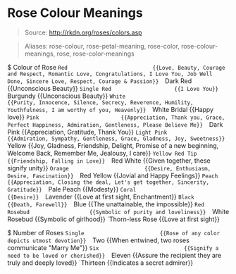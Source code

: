 # Rose Colour Meanings

> Source: http://rkdn.org/roses/colors.asp

> Aliases: rose-colour, rose-petal-meaning, rose-color, rose-colour-meanings, rose, rose-color-meanings

$ Colour of Rose
    `Red                           {{Love, Beauty, Courage and Respect, Romantic Love, Congratulations, I Love You, Job Well Done, Sincere Love, Respect, Courage & Passion}} 
    `Dark Red                      {{Unconscious Beauty}} 
    `Single Red                    {{I Love You}} 
    `Burgundy                      {{Unconscious Beauty}} 
    `White                         {{Purity, Innocence, Silence, Secrecy, Reverence, Humility, Youthfulness, I am worthy of you, Heavenly}} 
    `White Bridal                  {{Happy love}} 
    `Pink                          {{Appreciation, Thank you, Grace, Perfect Happiness, Admiration, Gentleness, Please Believe Me}} 
    `Dark Pink                     {{Appreciation, Gratitude, Thank You}} 
    `Light Pink                    {{Admiration, Sympathy, Gentleness, Grace, Gladness, Joy, Sweetness}} 
    `Yellow                        {{Joy, Gladness, Friendship, Delight, Promise of a new beginning, Welcome Back, Remember Me,  Jealousy, I care}} 
    `Yellow Red Tip                {{Friendship, Falling in Love}} 
    `Red White                     {{Given together, these signify unity}} 
    `Orange                        {{Desire, Enthusiasm, Desire, Fascination}} 
    `Red Yellow                    {{Jovial and Happy Feelings}} 
    `Peach                         {{Appreciation, Closing the deal, Let's get together, Sincerity, Gratitude}} 
    `Pale Peach                    {{Modesty}} 
    `Coral                         {{Desire}} 
    `Lavender                      {{Love at first sight, Enchantment}} 
    `Black                         {{Death, Farewell}} 
    `Blue                          {{The unattainable, the impossible}} 
    `Red Rosebud                   {{Symbolic of purity and loveliness}} 
    `White Rosebud                 {{Symbolic of girlhood}} 
    `Thorn-less Rose               {{Love at first sight}} 

$ Number of Roses
    `Single                        {{Rose of any color depicts utmost devotion}} 
    `Two                           {{When entwined, two roses communicate "Marry Me"}} 
    `Six                           {{Signify a need to be loved or cherished}} 
    `Eleven                        {{Assure the recipient they are truly and deeply loved}} 
    `Thirteen                      {{Indicates a secret admirer}} 

